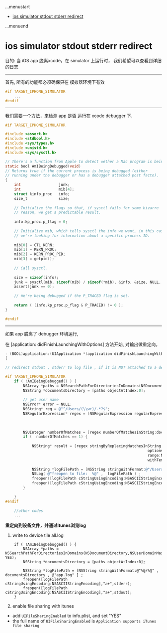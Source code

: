 ...menustart

 - [ios simulator stdout stderr redirect](#808223f71402e744750e77a2865d1277)

...menuend


<h2 id="808223f71402e744750e77a2865d1277"></h2>

# ios simulator stdout stderr redirect

目的: 当 iOS app 脱离xcode，在 simulator 上运行时， 我们希望可以查看到详细的日志

---
首先, 所有的功能都必须确保只在 模拟器环境下有效

```objective-c
#if TARGET_IPHONE_SIMULATOR
    ...
#endif
```

---
我们需要一个方法，来检测 app 是否 运行在 xcode debugger 下.

```objective-c
#if TARGET_IPHONE_SIMULATOR

#include <assert.h>
#include <stdbool.h>
#include <sys/types.h>
#include <unistd.h>
#include <sys/sysctl.h>

// There's a function from Apple to detect wether a Mac program is being debugged.
static bool AmIBeingDebugged(void)
// Returns true if the current process is being debugged (either
// running under the debugger or has a debugger attached post facto).
{
    int                 junk;
    int                 mib[4];
    struct kinfo_proc   info;
    size_t              size;
    
    // Initialize the flags so that, if sysctl fails for some bizarre
    // reason, we get a predictable result.
    
    info.kp_proc.p_flag = 0;
    
    // Initialize mib, which tells sysctl the info we want, in this case
    // we're looking for information about a specific process ID.
    
    mib[0] = CTL_KERN;
    mib[1] = KERN_PROC;
    mib[2] = KERN_PROC_PID;
    mib[3] = getpid();
    
    // Call sysctl.
    
    size = sizeof(info);
    junk = sysctl(mib, sizeof(mib) / sizeof(*mib), &info, &size, NULL, 0);
    assert(junk == 0);
    
    // We're being debugged if the P_TRACED flag is set.
    
    return ( (info.kp_proc.p_flag & P_TRACED) != 0 );
}

#endif
```

---
如果 app 脱离了 debugger 环境运行,

在 [application: didFinishLaunchingWithOptions] 方法开始,  对输出做重定向。

```objective-c
- (BOOL)application:(UIApplication *)application didFinishLaunchingWithOptions:(NSDictionary *)launchOptions
{
    
// redirect stdout , stderr to log file , if it is NOT attached to a debugger

#if TARGET_IPHONE_SIMULATOR
    if ( !AmIBeingDebugged() ) {
        NSArray *paths = NSSearchPathForDirectoriesInDomains(NSDocumentDirectory,NSUserDomainMask, YES);
        NSString *documentsDirectory = [paths objectAtIndex:0];
        
        // get user name
        NSError* error = NULL;
        NSString* reg = @"^/Users/(\\w+)/.*?$";
        NSRegularExpression* regex = [NSRegularExpression regularExpressionWithPattern:reg
                                                                               options:0
                                                                                 error:&error];
        
        NSUInteger numberOfMatches = [regex numberOfMatchesInString:documentsDirectory options:0 range:NSMakeRange(0, documentsDirectory.length )];
        if (  numberOfMatches == 1) {
            
            NSString* result = [regex stringByReplacingMatchesInString:documentsDirectory
                                                                options:0
                                                                range:NSMakeRange(0, documentsDirectory.length)
                                                                withTemplate:@"$1"];
            
            NSString *logFilePath = [NSString stringWithFormat:@"/Users/%@/Documents/ios-simulator.log" , result ];
            NSLog( @"freopen to file:  %@" ,  logFilePath ) ;
            freopen([logFilePath cStringUsingEncoding:NSASCIIStringEncoding],"a+",stderr);
            freopen([logFilePath cStringUsingEncoding:NSASCIIStringEncoding],"a+",stdout);
        }

    }
#endif
    
    //other codes
    ...

```

**重定向到设备文件，并通过itunes浏览log**

1. write to device tile all.log

```oc
    if ( !AmIBeingDebugged() ) {
        NSArray *paths = NSSearchPathForDirectoriesInDomains(NSDocumentDirectory,NSUserDomainMask, YES);
        NSString *documentsDirectory = [paths objectAtIndex:0];
        
        NSString *logFilePath = [NSString stringWithFormat:@"%@/%@" , documentsDirectory , @"app.log" ] ;
        freopen([logFilePath cStringUsingEncoding:NSASCIIStringEncoding],"a+",stderr);
        freopen([logFilePath cStringUsingEncoding:NSASCIIStringEncoding],"a+",stdout);
    }
```

2. enable file sharing with itunes

 - add `UIFileSharingEnabled` to info.plist, and set "YES"
 - the full name of `UIFileSharingEnabled` is `Application supports iTunes file sharing`
